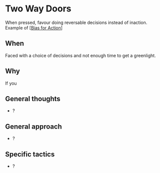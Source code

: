 # Two Way Doors

When pressed, favour doing reversable decisions instead of inaction. Example of [[Bias for Action]]

## When

Faced with a choice of decisions and not enough time to get a greenlight.

## Why

If you

## General thoughts

- ?

## General approach

- ?

## Specific tactics

- ?

[//begin]: # "Autogenerated link references for markdown compatibility"
[Bias for Action]: bias-for-action "Bias for Action"
[//end]: # "Autogenerated link references"
